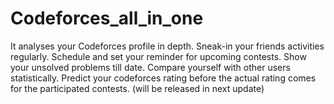# Codeforces_all_in_one

It analyses your Codeforces profile in depth.
Sneak-in your friends activities regularly.
Schedule and set your reminder for upcoming contests.
Show your unsolved problems till date.
Compare yourself with other users statistically.
Predict your codeforces rating before the actual rating comes for the participated contests. (will be released in next update)
